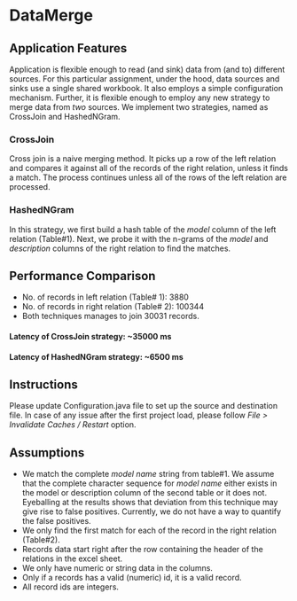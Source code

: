 # DataMerge
## Application Features
Application is flexible enough to read (and sink) data from (and to) different sources. For this particular assignment, under the hood, data sources and sinks use a single shared workbook. It also employs a simple configuration mechanism. Further, it is flexible enough to employ any new strategy to merge data from _two_ sources. We implement two strategies, named as CrossJoin and HashedNGram.  
### CrossJoin
Cross join is a naive merging method. It picks up a row of the left relation and compares it against all of the records of the right relation, unless it finds a match. The process continues unless all of the rows of the left relation are processed.
### HashedNGram
In this strategy, we first build a hash table of the _model_ column of the left relation (Table#1). Next, we probe it with the n-grams of the _model_ and _description_ columns of the right relation to find the matches.  

## Performance Comparison
- No. of records in left relation (Table# 1):   3880
- No. of records in right relation (Table# 2):  100344
- Both techniques manages to join 30031 records.

#### Latency of CrossJoin strategy:   ~35000 ms
#### Latency of HashedNGram strategy: ~6500 ms

## Instructions
Please update Configuration.java file to set up the source and destination file.
In case of any issue after the first project load, please follow _File > Invalidate Caches / Restart_ option.

## Assumptions

- We match the complete _model name_ string from table#1. We assume that the complete character sequence for _model name_ either exists in the model or description column of the second table or it does not. Eyeballing at the results shows that deviation from this technique may give rise to false positives. Currently, we do not have a way to quantify the false positives.
- We only find the first match for each of the record in the right relation (Table#2).
- Records data start right after the row containing the header of the relations in the excel sheet.
- We only have numeric or string data in the columns.
- Only if a records has a valid (numeric) id, it is a valid record.
- All record ids are integers.

